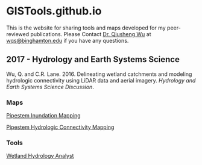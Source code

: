 # GISTools.github.io
This is the website for sharing tools and maps developed for my peer-reviewed publications. Please Contact <a href="http://wetlands.io/">Dr. Qiusheng Wu</a> at <a href="mailto:wqs@binghamton.edu">wqs@binghamton.edu</a> if you have any questions.

## 2017 - Hydrology and Earth Systems Science
Wu, Q. and C.R. Lane. 2016. Delineating wetland catchments and modeling hydrologic connectivity using LiDAR data and aerial imagery. *Hydrology and Earth Systems Science Discussion*.

### Maps
  [Pipestem Inundation Mapping](http://wetlands.io/maps/inundation.html)
  
  [Pipestem Hydrologic Connectivity Mapping](http://wetlands.io/maps/connectivity.html)

### Tools
  [Wetland Hydrology Analyst](https://goo.gl/forms/6Oy0uWODT6YtSisI2)

